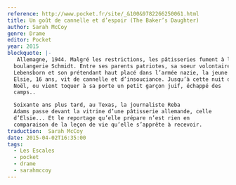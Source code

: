 ```yaml
---
reference: http://www.pocket.fr/site/_&100&9782266250061.html
title: Un goût de cannelle et d’espoir (The Baker’s Daughter)
author: Sarah McCoy
genre: Drame
editor: Pocket
year: 2015
blockquote: |-
   Allemagne, 1944. Malgré les restrictions, les pâtisseries fument à la
  boulangerie Schmidt. Entre ses parents patriotes, sa soeur volontaire au
  Lebensborn et son prétendant haut placé dans l’armée nazie, la jeune
  Elsie, 16 ans, vit de cannelle et d’insouciance. Jusqu’à cette nuit de
  Noël, ou vient toquer à sa porte un petit garçon juif, échappé des
  camps..

  Soixante ans plus tard, au Texas, la journaliste Reba
  Adams passe devant la vitrine d’une pâtisserie allemande, celle
  d’Elsie... Et le reportage qu’elle prépare n’est rien en
  comparaison de la leçon de vie qu’elle s’apprête à recevoir.
traduction:  Sarah McCoy
date: 2015-04-02T16:35:00
tags:
  - Les Escales
  - pocket
  - drame
  - sarahmccoy
---
```

